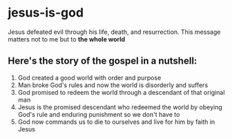 # jesus-is-god
Jesus defeated evil through his life, death, and resurrection.
This message matters not to me but to **the whole world**

## Here's the story of the gospel in a nutshell:
1. God created a good world with order and purpose
2. Man broke God's rules and now the world is disorderly and suffers
3. God promised to redeem the world through a descendant of that original man
4. Jesus is the promised descendant who redeemed the world by obeying God's rule and enduring punishment so we don't have to
5. God now commands us to die to ourselves and live for him by faith in Jesus
